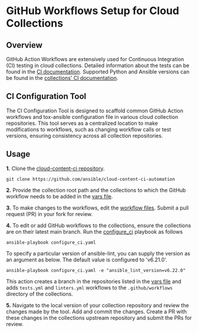 # GitHub Workflows Setup for Cloud Collections

## Overview
GitHub Action Workflows are extensively used for Continuous Integration (CI) testing in cloud collections. Detailed information about the tests can be found in the [CI documentation](https://github.com/ansible-collections/cloud-content-handbook/tree/main/CI). Supported Python and Ansible versions can be found in the [collections' CI documentation](https://github.com/ansible-collections/amazon.aws/blob/main/CI.md).

## CI Configuration Tool
The CI Configuration Tool is designed to scaffold common GitHub Action workflows and tox-ansible configuration file in various cloud collection repositories. This tool serves as a centralized location to make modifications to workflows, such as changing workflow calls or test versions, ensuring consistency across all collection repositories.

## Usage

**1.** Clone the [cloud-content-ci repository](https://github.com/ansible/cloud-content-ci-automation).
   ```
   git clone https://github.com/ansible/cloud-content-ci-automation
   ```

**2.** Provide the collection root path and the collections to which the GitHub workflow needs to be added in the [vars file](https://github.com/ansible/cloud-content-ci-automation/blob/main/tools/vars/main.yaml).

**3.** To make changes to the workflows, edit the [workflow files](https://github.com/ansible/cloud-content-ci-automation/blob/main/tools/files). Submit a pull request (PR) in your fork for review.

**4.** To edit or add GitHub workflows to the collections, ensure the collections are on their latest main branch. Run the [configure_ci](https://github.com/ansible/cloud-content-ci-automation/blob/main/tools/configure_ci.yaml) playbook as follows
   ```
   ansible-playbook configure_ci.yaml
   ```

To specify a particular version of ansible-lint, you can supply the version as an argument as below. The default value is configured to 'v6.21.0'.

   ```
   ansible-playbook configure_ci.yaml -e "ansible_lint_version=v6.22.0"
   ```
   This action creates a branch in the repositories listed in the [vars file](https://github.com/ansible/cloud-content-ci-automation/blob/main/tools/vars/main.yaml) and adds `tests.yml` and `linters.yml` workflows to the `.github/workflows` directory of the collections.

**5.** Navigate to the local version of your collection repository and review the changes made by the tool. Add and commit the changes. Create a PR with these changes in the collections upstream repository and submit the PRs for review.
